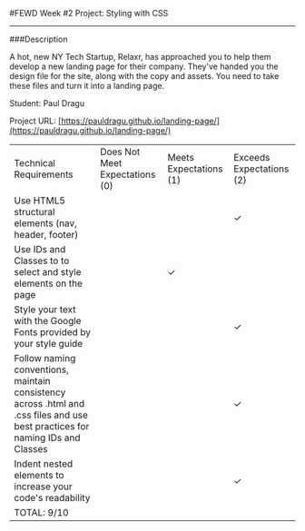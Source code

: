 #FEWD Week #2 Project: Styling with CSS

---


###Description


A hot, new NY Tech Startup, Relaxr, has approached you to help them develop a new landing page for their company. They've handed you the design file for the site, along with the copy and assets. You need to take these files and turn it into a landing page.

Student: Paul Dragu

Project URL: [https://pauldragu.github.io/landing-page/](https://pauldragu.github.io/landing-page/)


|                                                                                                                               |                                |                        |                          |
|-------------------------------------------------------------------------------------------------------------------------------|--------------------------------|------------------------|--------------------------|
| Technical Requirements                                                                                                        | Does Not Meet Expectations (0) | Meets Expectations (1) | Exceeds Expectations (2) |
| Use HTML5 structural elements (nav, header, footer)                                                                           |                                |                        |            ✓             |
| Use IDs and Classes to to select and style elements on the page                                                               |                                |           ✓            |                          |
| Style your text with the Google Fonts provided by your style guide                                                            |                                |                        |            ✓             |
| Follow naming conventions, maintain consistency across .html and .css files and use best practices for naming IDs and Classes |                                |                        |            ✓             |
| Indent nested elements to increase your code's readability                                                                    |                                |                        |            ✓             |
| TOTAL: 9/10                                                                                                                  |                                |                        |                          |